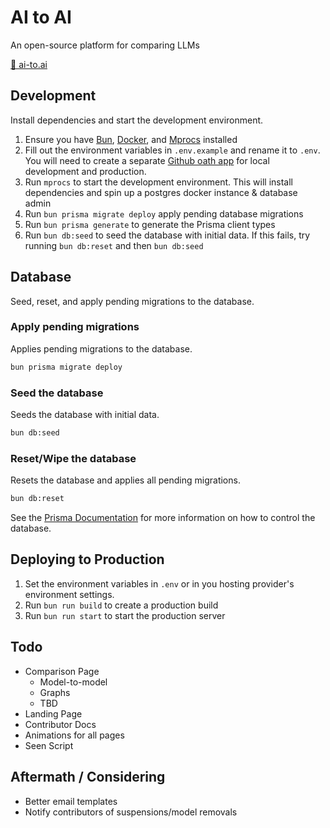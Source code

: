 # AI to AI

An open-source platform for comparing LLMs

[🔗 ai-to.ai](https://ai-to.ai)

## Development

Install dependencies and start the development environment.

1. Ensure you have [Bun](https://bun.sh), [Docker](https://docker.com), and [Mprocs](https://github.com/pvolok/mprocs) installed
2. Fill out the environment variables in `.env.example` and rename it to `.env`. You will need to create a separate [Github oath app](https://github.com/settings/developers) for local development and production.
3. Run `mprocs` to start the development environment. This will install dependencies and spin up a postgres docker instance & database admin
4. Run `bun prisma migrate deploy` apply pending database migrations
5. Run `bun prisma generate` to generate the Prisma client types
6. Run `bun db:seed` to seed the database with initial data. If this fails, try running `bun db:reset` and then `bun db:seed`

## Database

Seed, reset, and apply pending migrations to the database.

### Apply pending migrations

Applies pending migrations to the database.

```bash
bun prisma migrate deploy
```

### Seed the database

Seeds the database with initial data.

```bash
bun db:seed
```

### Reset/Wipe the database

Resets the database and applies all pending migrations.

```bash
bun db:reset
```

See the [Prisma Documentation](https://www.prisma.io/docs/orm/tools/prisma-cli) for more information on how to control the database.

## Deploying to Production

1. Set the environment variables in `.env` or in you hosting provider's environment settings.
2. Run `bun run build` to create a production build
3. Run `bun run start` to start the production server

## Todo

- Comparison Page
  - Model-to-model
  - Graphs
  - TBD
- Landing Page
- Contributor Docs
- Animations for all pages
- Seen Script

## Aftermath / Considering

- Better email templates
- Notify contributors of suspensions/model removals
